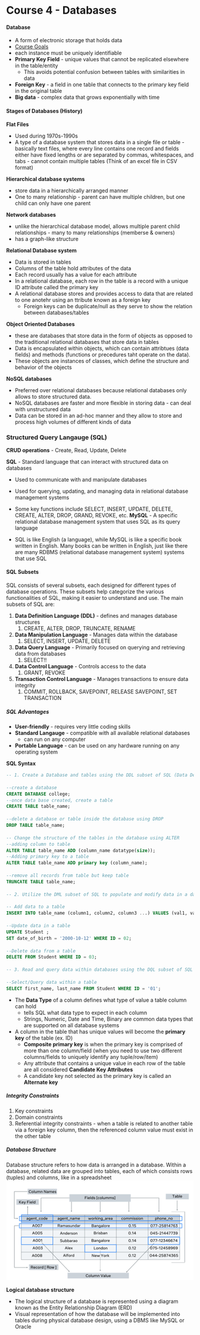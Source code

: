 # Course 4 - Databases

#### Database
- A form of electronic storage that holds data
- [Course Goals](https://www.coursera.org/learn/intro-to-databases-back-end-development/supplement/TptnH/course-syllabus-introduction-to-databases)
-  each instance must be uniquely identifiable
-  **Primary Key Field** - unique values that cannot be replicated elsewhere in the table/entity
   - This avoids potential confusion between tables with similarities in data
 - **Foreign Key** - a field in one table that connects to the primary key field in the original table
 - **Big data** - complex data that grows exponentially with time

#### Stages of Databases (History)
**Flat Files**
- Used during 1970s-1990s
- A type of a database system that stores data in a single file or table - basically text files, where every line contains one record and fields either have fixed lengths or are separated by commas, whitespaces, and tabs - cannot contain multiple tables
(Think of an excel file in CSV format)

**Hierarchical database systems**
- store data in a hierarchically arranged manner
- One to many relationship - parent can have multiple children, but one child can only have one parent

**Network databases**
- unlike the hierarchical database model, allows multiple parent child relationships - many to many relationships (memberse & owners)
- has a graph-like structure

**Relational Database system**
- Data is stored in tables
- Columns of the table hold attributes of the data
- Each record usually has a value for each attribute
- In a relational database, each row in the table is a record with a unique ID attribute called the primary key
- A relational database stores and provides access to data that are related to one anotehr using an ttribute known as a foreign key
  - Foreign keys can be duplicate/null as they serve to show the relation between databases/tables

**Object Oriented Databases**
- these are databases that store data in the form of objects as opposed to the traditional relational databases that store data in tables
- Data is encapsulated within objects, which can contain attribtues (data fields) and methods (functions or precedures taht operate on the data).
- These objects are instances of classes, which define the structure and behavior of the objects


**NoSQL databases**
- Preferred over relational databases because relational databases only allows to store structured data.
- NoSQL databases are faster and more flexible in storing data - can deal with unstructured data
- Data can be stored in an ad-hoc manner and they allow to store and process high volumes of different kinds of data

### Structured Query Langauge (SQL)

**CRUD operations** - Create, Read, Update, Delete

**SQL** - Standard language that can interact with structured data on databases
- Used to communicate with and manipulate databases
- Used for querying, updating, and managing data in relational database management systems 
- Some key functions include SELECT, INSERT, UPDATE, DELETE, CREATE, ALTER, DROP, GRAND, REVOKE, etc.
**MySQL** - A specific relational database management system that uses SQL as its query language

- SQL is like English (a language), while MySQL is like a specific book written in English. Many books can be written in English, just like there are many RDBMS (relational database management system) systems that use SQL

#### SQL Subsets

SQL consists of several subsets, each designed for different types of database operations. These subsets help categorize the various functionalities of SQL, making it easier to understand and use. The main subsets of SQL are:
1. **Data Definition Language (DDL)** - defines and manages database structures
   1. CREATE, ALTER, DROP, TRUNCATE, RENAME
2. **Data Manipulation Language** - Manages data within the database
   1. SELECT, INSERT, UPDATE, DELETE
3. **Data Query Language** - Primarily focused on querying and retrieving data from databases
   1. SELECT!!
4. **Data Control Language** - Controls access to the data
   1. GRANT, REVOKE
5. **Transaction Control Language** - Manages transactions to ensure data integrity
      1. COMMIT, ROLLBACK, SAVEPOINT, RELEASE SAVEPOINT, SET TRANSACTION

##### SQL Advantages
- **User-friendly** - requires very little coding skills
- **Standard Langauge** - compatible with all available relational databases
  - can run on any computer 
- **Portable Language** - can be used on any hardware running on any operating system

**SQL Syntax**
```SQL
-- 1. Create a Database and tables using the DDL subset of SQL (Data Definition Language)

--create a database
CREATE DATABASE college;
--once data base created, create a table
CREATE TABLE table_name;

--delete a database or table inside the database using DROP
DROP TABLE table_name;

-- Change the structure of the tables in the database using ALTER
--adding column to table
ALTER TABLE table_name ADD (column_name datatype(size));
--Adding primary key to a table
ALTER TABLE table_name ADD primary key (column_name);

--remove all records from table but keep table
TRUNCATE TABLE table_name;

-- 2. Utilize the DML subset of SQL to populate and modify data in a database (Data Manipulation Language)

-- Add data to a table
INSERT INTO table_name (column1, column2, column3 ...) VALUES (val1, val2, val3);

--Update data in a table
UPDATE Student ;
SET date_of_birth = '2000-10-12' WHERE ID = 02;

--Delete data from a table
DELETE FROM Student WHERE ID = 03;

-- 3. Read and query data within databases using the DQL subset of SQL (Data Query Language)

--Select/Query data within a table
SELECT first_name, last_name FROM Student WHERE ID = '01';
```

- The **Data Type** of a column defines what type of value a table column can hold
  - tells SQL what data type to expect in each column
  - Strings, Numeric, Date and Time, Binary are common data types that are supported on all database systems 
- A column in the table that has unique values will become the **primary key** of the table (ex. ID)
  - **Composite primary key** is when the primary key is comprised of more than one column/field (when you need to use two different columns/fields to uniquely identify any tuple/row/item)
  - Any attribute that contains a unique value in each row of the table are all considered **Candidate Key Attributes**
  - A candidate key not selected as the primary key is called an **Alternate key**

##### Integrity Constraints
1. Key constraints
2. Domain constraints
3. Referential integrity constraints - when a table is related to another table via a foreign key column, then the referenced column value must exist in the other table

##### Database Structure
Database structure refers to how data is arranged in a database. Within a database, related data are grouped into tables, each of which consists rows (tuples) and columns, like in a spreadsheet
![Basic structural elements of a database table](image.png)

**Logical database structure**
- The logical structure of a database is represented using a diagram known as the Entity Relationship Diagram (ERD)
- Visual representation of how the database will be implemented into tables during physical database design, using a DBMS like MySQL or Oracle